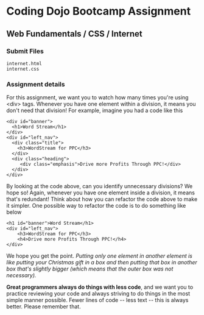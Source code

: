 # Coding Dojo Bootcamp Assignment  
## Web Fundamentals / CSS / Internet  

### Submit Files
```
internet.html
internet.css
```

### Assignment details  
For this assignment, we want you to watch how many times you're using \<div> tags. Whenever you have one element within a division, it means you don't need that division! For example, imagine you had a code like this  
```
<div id="banner">
  <h1>Word Stream</h1>
</div>
<div id="left_nav">
  <div class="title">
    <h3>WordStream for PPC</h3>
  </div>
  <div class="heading">
     <div class="emphasis">Drive more Profits Through PPC!</div>
  </div>
</div>
```

By looking at the code above, can you identify unnecessary divisions? We hope so! Again, whenever you have one element inside a division, it means that's redundant! Think about how you can refactor the code above to make it simpler. One possible way to refactor the code is to do something like below  
```
<h1 id="banner">Word Stream</h1>
<div id="left_nav">
    <h3>WordStream for PPC</h3>
    <h4>Drive more Profits Through PPC!</h4>
</div>
```

We hope you get the point.  _Putting only one element in another element is like putting your Christmas gift in a box and then putting that box in another box that's slightly bigger (which means that the outer box was not necessary)._  

**Great programmers always do things with less code**, and we want you to practice reviewing your code and always striving to do things in the most simple manner possible. Fewer lines of code -- less text -- this is always better. Please remember that.



